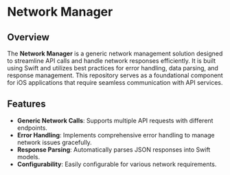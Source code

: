 # Network Manager

## Overview

The **Network Manager** is a generic network management solution designed to streamline API calls and handle network responses efficiently. It is built using Swift and utilizes best practices for error handling, data parsing, and response management. This repository serves as a foundational component for iOS applications that require seamless communication with API services.

## Features

- **Generic Network Calls**: Supports multiple API requests with different endpoints.
- **Error Handling**: Implements comprehensive error handling to manage network issues gracefully.
- **Response Parsing**: Automatically parses JSON responses into Swift models.
- **Configurability**: Easily configurable for various network requirements.
